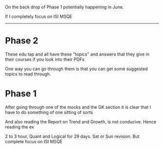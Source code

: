 On the back drop of Phase 1 potentially happening in June.

If I completely focus on ISI MSQE



---
# Phase 2
These edu tap and all have these "topics" and answers that they give in their courses
if you look into their PDFs

One way you can go through them is that you can get some suggested topics to read through.
# Phase 1
After going through one of the mocks and the GK section it is clear that I have to do something of one sitting of sorts

And also reading the Report on Trend and Growth, is not conducive.
Hence reading the ex

2 to 3 hour, Quant and Logical for 29 days.
Sat or Sun revision.
But complete focus on ISI MSQE

